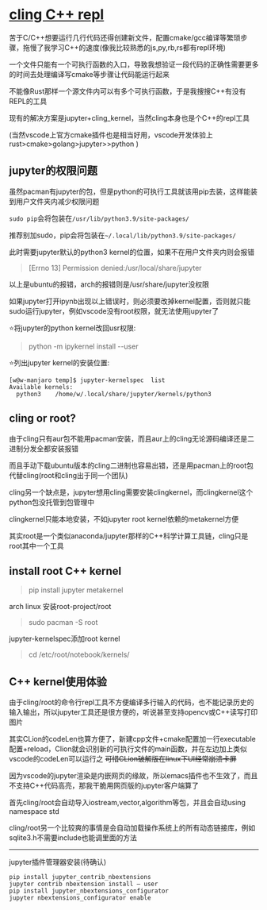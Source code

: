 # [cling C++ repl](/2021/03/cling_cpp_repl.md)

苦于C/C++想要运行几行代码还得创建新文件，配置cmake/gcc编译等繁琐步骤，拖慢了我学习C++的速度(像我比较熟悉的js,py,rb,rs都有repl环境)

一个文件只能有一个可执行函数的入口，导致我想验证一段代码的正确性需要更多的时间去处理编译写cmake等步骤让代码能运行起来

不能像Rust那样一个源文件内可以有多个可执行函数，于是我搜搜C++有没有REPL的工具

现有的解决方案是jupyter+cling_kernel，当然cling本身也是个C++的repl工具

(当然vscode上官方cmake插件也是相当好用，vscode开发体验上 rust>cmake>golang>jupyter>>python )

## jupyter的权限问题

虽然pacman有jupyter的包，但是python的可执行工具就该用pip去装，这样能装到用户文件夹内减少权限问题

`sudo pip`会将包装在`/usr/lib/python3.9/site-packages/`

推荐别加sudo，pip会将包装在`~/.local/lib/python3.9/site-packages/`

此时需要jupyter默认的python3 kernel的位置，如果不在用户文件夹内则会报错

> [Errno 13] Permission denied:/usr/local/share/jupyter

以上是ubuntu的报错，arch的报错则是/usr/share/jupyter没权限

如果jupyter打开ipynb出现以上错误时，则必须要改掉kernel配置，否则就只能sudo运行jupyter，例如vscode没有root权限，就无法使用jupyter了

⭐将jupyter的python kernel改回usr权限:

> python -m ipykernel install --user

⭐列出jupyter kernel的安装位置:

```
[w@w-manjaro temp]$ jupyter-kernelspec  list
Available kernels:
  python3    /home/w/.local/share/jupyter/kernels/python3
```

## cling or root?

由于cling只有aur包不能用pacman安装，而且aur上的cling无论源码编译还是二进制分发全都安装报错

而且手动下载ubuntu版本的cling二进制也容易出错，还是用pacman上的root包代替cling(root和cling出于同一个团队)

cling另一个缺点是，jupyter想用cling需要安装clingkernel，而clingkernel这个python包没托管到包管理中

clingkernel只能本地安装，不如jupyter root kernel依赖的metakernel方便

其实root是一个类似anaconda/jupyter那样的C++科学计算工具链，cling只是root其中一个工具

## install root C++ kernel

> pip install jupyter metakernel

arch linux 安装root-project/root

> sudo pacman -S root

jupyter-kernelspec添加root kernel

> cd /etc/root/notebook/kernels/

## C++ kernel使用体验

由于cling/root的命令行repl工具不方便编译多行输入的代码，也不能记录历史的输入输出，所以jupyter工具还是很方便的，听说甚至支持opencv或C++读写打印图片

其实CLion的codeLen也算方便了，新建cpp文件+cmake配置加一行executable配置+reload，Clion就会识别新的可执行文件的main函数，并在左边加上类似vscode的codeLen可以运行之 ~~可惜CLion破解版在linux下UI经常崩溃卡屏~~

因为vscode的jupyter渲染是内嵌网页的缘故，所以emacs插件也不生效了，而且不支持C++代码高亮，那我干脆用网页版的jupyter客户端算了

首先cling/root会自动导入iostream,vector,algorithm等包，并且会自动using namespace std

cling/root另一个比较爽的事情是会自动加载操作系统上的所有动态链接库，例如sqlite3.h不需要include也能调里面的方法

---

jupyter插件管理器安装(待确认)

```
pip install jupyter_contrib_nbextensions
jupyter contrib nbextension install — user
pip install jupyter_nbextensions_configurator
jupyter nbextensions_configurator enable
```
